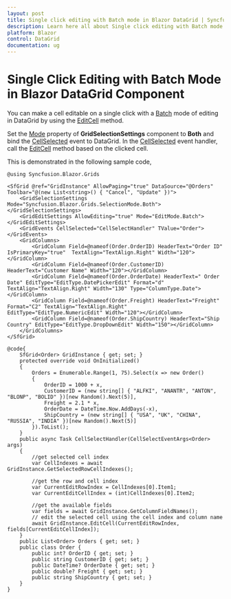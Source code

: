 ```yaml
---
layout: post
title: Single click editing with Batch mode in Blazor DataGrid | Syncfusion
description: Learn here all about Single click editing with Batch mode in Syncfusion Blazor DataGrid component and more.
platform: Blazor
control: DataGrid
documentation: ug
---
```


# Single Click Editing with Batch Mode in Blazor DataGrid Component

You can make a cell editable on a single click with a [Batch](https://blazor.syncfusion.com/documentation/datagrid/editing/#batch) mode of editing in DataGrid by using the [EditCell](https://help.syncfusion.com/cr/blazor/Syncfusion.Blazor.Grids.SfGrid-1.html#Syncfusion_Blazor_Grids_SfGrid_1_EditCell_System_Double_System_String_) method.

Set the [Mode](https://help.syncfusion.com/cr/blazor/Syncfusion.Blazor.Grids.GridSelectionSettings.html#Syncfusion_Blazor_Grids_GridSelectionSettings_Mode) property of **GridSelectionSettings** component to **Both** and bind the [CellSelected](https://help.syncfusion.com/cr/blazor/Syncfusion.Blazor.Grids.GridEvents-1.html#Syncfusion_Blazor_Grids_GridEvents_1_CellSelected) event to DataGrid. In the [CellSelected](https://help.syncfusion.com/cr/blazor/Syncfusion.Blazor.Grids.GridEvents-1.html#Syncfusion_Blazor_Grids_GridEvents_1_CellSelected) event handler, call the [EditCell](https://help.syncfusion.com/cr/blazor/Syncfusion.Blazor.Grids.SfGrid-1.html#Syncfusion_Blazor_Grids_SfGrid_1_EditCell_System_Double_System_String_) method based on the clicked cell.

This is demonstrated in the following sample code,

```cshtml
@using Syncfusion.Blazor.Grids

<SfGrid @ref="GridInstance" AllowPaging="true" DataSource="@Orders" Toolbar="@(new List<string>() { "Cancel", "Update" })">
    <GridSelectionSettings Mode="Syncfusion.Blazor.Grids.SelectionMode.Both"></GridSelectionSettings>
    <GridEditSettings AllowEditing="true" Mode="EditMode.Batch"></GridEditSettings>
    <GridEvents CellSelected="CellSelectHandler" TValue="Order"></GridEvents>
    <GridColumns>
        <GridColumn Field=@nameof(Order.OrderID) HeaderText="Order ID" IsPrimaryKey="true"  TextAlign="TextAlign.Right" Width="120"></GridColumn>
        <GridColumn Field=@nameof(Order.CustomerID) HeaderText="Customer Name" Width="120"></GridColumn>
        <GridColumn Field=@nameof(Order.OrderDate) HeaderText=" Order Date" EditType="EditType.DatePickerEdit" Format="d" TextAlign="TextAlign.Right" Width="130" Type="ColumnType.Date"></GridColumn>
        <GridColumn Field=@nameof(Order.Freight) HeaderText="Freight" Format="C2" TextAlign="TextAlign.Right" EditType="EditType.NumericEdit" Width="120"></GridColumn>
        <GridColumn Field=@nameof(Order.ShipCountry) HeaderText="Ship Country" EditType="EditType.DropDownEdit" Width="150"></GridColumn>
    </GridColumns>
</SfGrid>

@code{
    SfGrid<Order> GridInstance { get; set; }
    protected override void OnInitialized()
    {
        Orders = Enumerable.Range(1, 75).Select(x => new Order()
        {
            OrderID = 1000 + x,
            CustomerID = (new string[] { "ALFKI", "ANANTR", "ANTON", "BLONP", "BOLID" })[new Random().Next(5)],
            Freight = 2.1 * x,
            OrderDate = DateTime.Now.AddDays(-x),
            ShipCountry = (new string[] { "USA", "UK", "CHINA", "RUSSIA", "INDIA" })[new Random().Next(5)]
        }).ToList();
    }
    public async Task CellSelectHandler(CellSelectEventArgs<Order> args)
    {
        //get selected cell index
        var CellIndexes = await GridInstance.GetSelectedRowCellIndexes();

        //get the row and cell index
        var CurrentEditRowIndex = CellIndexes[0].Item1;
        var CurrentEditCellIndex = (int)CellIndexes[0].Item2;

        //get the available fields
        var fields = await GridInstance.GetColumnFieldNames();
        // edit the selected cell using the cell index and column name
        await GridInstance.EditCell(CurrentEditRowIndex, fields[CurrentEditCellIndex]);
    }
    public List<Order> Orders { get; set; }
    public class Order {
        public int? OrderID { get; set; }
        public string CustomerID { get; set; }
        public DateTime? OrderDate { get; set; }
        public double? Freight { get; set; }
        public string ShipCountry { get; set; }
    }
}
```
